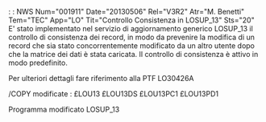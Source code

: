  :  : NWS Num="001911" Date="20130506" Rel="V3R2" Atr="M. Benetti" Tem="TEC" App="LO" Tit="Controllo Consistenza in LOSUP_13" Sts="20"
E' stato implementato nel servizio di aggiornamento generico LOSUP_13 il controllo di consistenza dei record, in modo da prevenire la modifica di un record che sia stato concorrentemente modificato
da un altro utente dopo che la matrice dei dati è stata caricata.
Il controllo di consistenza è attivo in modo predefinito.

Per ulteriori dettagli fare riferimento alla PTF LO30426A

/COPY modificate : 
£LOU13
£LOU13DS
£LOU13PC1
£LOU13PD1

Programma modificato
LOSUP_13
